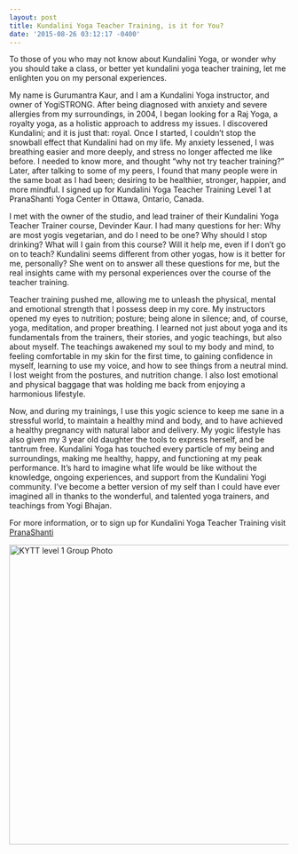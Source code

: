 ```yaml
---
layout: post
title: Kundalini Yoga Teacher Training, is it for You?
date: '2015-08-26 03:12:17 -0400'
---
```

To those of you who may not know about Kundalini Yoga, or wonder why you should take a class, or better yet kundalini yoga teacher training, let me enlighten you on my personal experiences.

<!--more-->
My name is Gurumantra Kaur, and I am a Kundalini Yoga instructor, and owner of YogiSTRONG. After being diagnosed with anxiety and severe allergies from my surroundings, in 2004, I began looking for a Raj Yoga, a royalty yoga, as a holistic approach to address my issues. I discovered Kundalini; and it is just that: royal. Once I started, I couldn&rsquo;t stop the snowball effect that Kundalini had on my life. My anxiety lessened, I was breathing easier and more deeply, and stress no longer affected me like before. I needed to know more, and thought &ldquo;why not try teacher training?&rdquo; Later, after talking to some of my peers, I found that many people were in the same boat as I had been; desiring to be healthier, stronger, happier, and more mindful. I signed up for Kundalini Yoga Teacher Training Level 1 at PranaShanti Yoga Center in Ottawa, Ontario, Canada.

I met with the owner of the studio, and lead trainer of their Kundalini Yoga Teacher Trainer course, Devinder Kaur. I had many questions for her: Why are most yogis vegetarian, and do I need to be one? Why should I stop drinking? What will I gain from this course? Will it help me, even if I don&rsquo;t go on to teach? Kundalini seems different from other yogas, how is it better for me, personally? She went on to answer all these questions for me, but the real insights came with my personal experiences over the course of the teacher training.

Teacher training pushed me, allowing me to unleash the physical, mental and emotional strength that I possess deep in my core. My instructors opened my eyes to nutrition; posture; being alone in silence; and, of course, yoga, meditation, and proper breathing. I learned not just about yoga and its fundamentals from the trainers, their stories, and yogic teachings, but also about myself. The teachings awakened my soul to my body and mind, to feeling comfortable in my skin for the first time, to gaining confidence in myself, learning to use my voice, and how to see things from a neutral mind. I lost weight from the postures, and nutrition change. I also lost emotional and physical baggage that was holding me back from enjoying a harmonious lifestyle.

Now, and during my trainings, I use this yogic science to keep me sane in a stressful world, to maintain a healthy mind and body, and to have achieved a healthy pregnancy with natural labor and delivery. My yogic lifestyle has also given my 3 year old daughter the tools to express herself, and be tantrum free. Kundalini Yoga has touched every particle of my being and surroundings, making me healthy, happy, and functioning at my peak performance. It&rsquo;s hard to imagine what life would be like without the knowledge, ongoing experiences, and support from the Kundalini Yogi community. I&rsquo;ve become a better version of my self than I could have ever imagined all in thanks to the wonderful, and talented yoga trainers, and teachings from Yogi Bhajan.

For more information, or to sign up for Kundalini Yoga Teacher Training visit [PranaShanti](http://pranashanti.com/services/kundalini-yoga-teacher-training-l1/)

<a href="{{site.baseurl}}/assets/2015/08/20092010-kytt-lvl1.jpg"><img class="size-full wp-image-329" alt="KYTT level 1 Group Photo" src="{{site.baseurl}}/assets/2015/08/20092010-kytt-lvl1.jpg" width="720" height="540" /></a>
</div>
